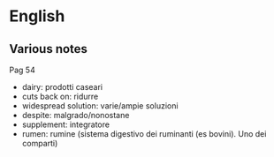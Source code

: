 # English
## Various notes

Pag 54
- dairy: prodotti caseari
- cuts back on: ridurre
- widespread solution: varie/ampie soluzioni
- despite: malgrado/nonostane
- supplement: integratore
- rumen: rumine (sistema digestivo dei ruminanti (es bovini). Uno dei comparti)

